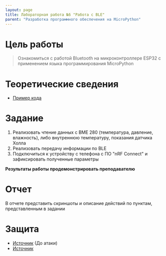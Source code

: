 ```yaml
---
layout: page
title: Лабораторная работа №6 "Работа с BLE"
parent: "Разработка программного обеспечения на MicroPython"
---
```



# Цель работы
> Ознакомиться с работой Bluetooth на микроконтроллере ESP32 с применением языка программирования MicroPython

# Теоретические сведения
* [Пример кода]({{site.baseurl}}/micropython/labs/lab_6/example/)

# Задание
1. Реализовать чтение данных с BME 280 (температура, давление, влажность), либо внутреннюю температуру, показания датчика Холла
2. Реализовать передачу информации по BLE
3. Подключиться к устройству с телефона с ПО "nRF Connect" и зафиксировать полученные параметры

**Результаты работы продемонстрировать преподавателю**

# Отчет
В отчете представить скриншоты и описание действий по пунктам, представленным в задании

# Защита
* [Источник](https://habr.com/ru/companies/dsec/articles/685514/) (До атаки)
* [Источник](https://www.dhgate.com/ru/blog/what-is-bluetooth-technology-and-how-does-it-work-c/)
